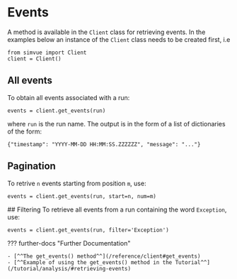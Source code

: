 # Events

A method is available in the `Client` class for retrieving events. In the examples below
an instance of the `Client` class needs to be created first, i.e
```
from simvue import Client
client = Client()
```

## All events
To obtain all events associated with a run:
```
events = client.get_events(run)
```
where `run` is the run name. The output is in the form of a list of dictionaries of the form:
```
{"timestamp": "YYYY-MM-DD HH:MM:SS.ZZZZZZ", "message": "..."}
```

## Pagination
To retrive `n` events starting from position `m`, use:
```
events = client.get_events(run, start=n, num=m)
```

## Filtering
To retrieve all events from a run containing the word `Exception`, use:
```
events = client.get_events(run, filter='Exception')
```

??? further-docs "Further Documentation"

    - [^^The get_events() method^^](/reference/client#get_events)
    - [^^Example of using the get_events() method in the Tutorial^^](/tutorial/analysis/#retrieving-events)